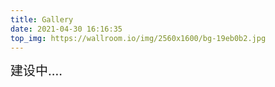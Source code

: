 ```yaml
---
title: Gallery
date: 2021-04-30 16:16:35
top_img: https://wallroom.io/img/2560x1600/bg-19eb0b2.jpg
---
```


<div style="font-size:20px">
建设中....
</div>
